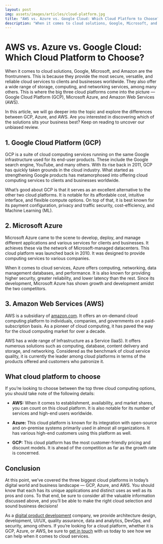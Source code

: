 ```yaml
---
layout: post
img: assets/images/articles/cloud-platform.jpg
title: "AWS vs. Azure vs. Google Cloud: Which Cloud Platform to Choose?"
description: "When it comes to cloud solutions, Google, Microsoft, and Amazon are the frontrunners. This is because they provide the most secure, versatile, and reliable cloud services to clients and businesses worldwide. They also offer a wide range of storage, computing, and networking services, among many others. This is where the big three cloud platforms come into the picture—Google Cloud Platform (GCP), Microsoft Azure, and Amazon Web Services (AWS)."
---
```


# AWS vs. Azure vs. Google Cloud: Which Cloud Platform to Choose?

When it comes to cloud solutions, Google, Microsoft, and Amazon are the frontrunners. This is because they provide the most secure, versatile, and reliable cloud services to clients and businesses worldwide. They also offer a wide range of storage, computing, and networking services, among many others. This is where the big three cloud platforms come into the picture — Google Cloud Platform (GCP), Microsoft Azure, and Amazon Web Services (AWS).

In this article, we will go deeper into the topic and explore the differences between GCP, Azure, and AWS. Are you interested in discovering which of the solutions sits your business best? Keep on reading to uncover our unbiased review.

## 1. Google Cloud Platform (GCP)

GCP is a suite of cloud computing services running on the same Google infrastructure used for its end-user products. These include the Google search engine, YouTube, and many others. With its rise back in 2011, GCP has quickly taken grounds in the cloud industry. What started as strengthening Google products has metamorphosed into offering cloud computing services to clients and businesses worldwide.

What’s good about GCP is that it serves as an excellent alternative to the other two cloud platforms. It is notable for its affordable cost, intuitive interface, and flexible compute options. On top of that, it is best known for its payment configuration, privacy and traffic security, cost-efficiency, and Machine Learning (ML).

## 2. Microsoft Azure

Microsoft Azure came to the scene to develop, deploy, and manage different applications and various services for clients and businesses. It achieves these via the network of Microsoft-managed datacenters. This cloud platform was launched back in 2010. It was designed to provide computing services to various companies. 

When it comes to cloud services, Azure offers computing, networking, data management databases, and performance. It is also known for providing higher security, greater reliability, and lower latency than the rest. Since its development, Microsoft Azure has shown growth and development amidst the two competitors.

## 3. Amazon Web Services (AWS)

AWS is a subsidiary of [amazon.com](https://www.amazon.com/). It offers an on-demand cloud computing platform to individuals, companies, and governments on a paid-subscription basis. As a pioneer of cloud computing, it has paved the way for the cloud computing market for over a decade.

AWS has a wide range of Infrastructure as a Service (IaaS).  It offers numerous solutions such as computing, database, content delivery and storage, and networking. Considered as the benchmark of cloud service quality, it is currently the leader among cloud platforms in terms of the products offered and customers who patronize it.

## What cloud platform to choose

If you’re looking to choose between the top three cloud computing options, you should take note of the following details:

 - __AWS:__ When it comes to establishment, availability, and market shares, you can count on this cloud platform. It is also notable for its number of services and high-end users worldwide.

 - __Azure:__ This cloud platform is known for its integration with open-source and on-premise systems primarily used in almost all organizations. It has various high-end customers using this platform as well.

 - __GCP:__ This cloud platform has the most customer-friendly pricing and discount models. It is ahead of the competition as far as the growth rate is concerned.

## Conclusion

At this point, we’ve covered the three biggest cloud platforms in today’s digital world and business landscape — GCP, Azure, and AWS. You should know that each has its unique applications and distinct uses as well as its pros and cons. To that end, be sure to consider all the valuable information discussed above, and you’ll be able to make the right cloud selection and sound business decisions!

As a [digital product development](https://www.ascentcore.com/services.html) company, we provide architecture design, development, UI/UX, quality assurance, data and analytics, DevOps, and security, among others. If you’re looking for a cloud platform, whether it is GCP, Azure, or AWS, be sure to [get in touch](https://www.ascentcore.com/contact.html) with us today to see how we can help when it comes to cloud services.